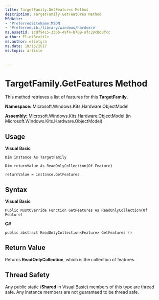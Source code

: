 ```yaml
---
title: TargetFamily.GetFeatures Method
description: TargetFamily.GetFeatures Method
MSHAttr:
- 'PreferredSiteName:MSDN'
- 'PreferredLib:/library/windows/hardware'
ms.assetid: 1cdf9415-336b-49f4-b709-afc29cbd8fcc
author: EliotSeattle
ms.author: eliotgra
ms.date: 10/15/2017
ms.topic: article


---
```


# TargetFamily.GetFeatures Method


This method retrieves a list of features for this **TargetFamily**.

**Namespace:** Microsoft.Windows.Kits.Hardware.ObjectModel

**Assembly:** Microsoft.Windows.Kits.Hardware.ObjectModel (in Microsoft.Windows.Kits.Hardware.ObjectModel)

## <span id="Usage"></span><span id="usage"></span><span id="USAGE"></span>Usage


**Visual Basic**

`Dim instance As TargetFamily`

`Dim returnValue As ReadOnlyCollection(Of Feature)`

`returnValue = instance.GetFeatures`

## <span id="Syntax"></span><span id="syntax"></span><span id="SYNTAX"></span>Syntax


**Visual Basic**

`Public MustOverride Function GetFeatures As ReadOnlyCollection(Of Feature)`

**C#**

`public abstract ReadOnlyCollection<Feature> GetFeatures ()`

## <span id="Return_Value"></span><span id="return_value"></span><span id="RETURN_VALUE"></span>Return Value


Returns **ReadOnlyCollection**, which is the collection of features.

## <span id="Thread_Safety"></span><span id="thread_safety"></span><span id="THREAD_SAFETY"></span>Thread Safety


Any public static (**Shared** in Visual Basic) members of this type are thread safe. Any instance members are not guaranteed to be thread safe.

 

 







